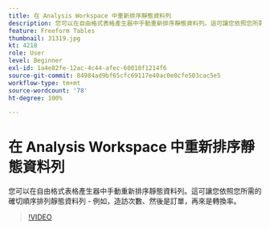 ```yaml
---
title: 在 Analysis Workspace 中重新排序靜態資料列
description: 您可以在自由格式表格產生器中手動重新排序靜態資料列。這可讓您依照您所需的確切順序排列靜態資料列 - 例如，造訪次數、然後是訂單，再來是轉換率。
feature: Freeform Tables
thumbnail: 31319.jpg
kt: 4218
role: User
level: Beginner
exl-id: 1a4e82fe-12ac-4c44-afec-60010f1214f6
source-git-commit: 84984ad9bf65cfc69117e40ac0e0cfe503cac5e5
workflow-type: tm+mt
source-wordcount: '78'
ht-degree: 100%

---
```


# 在 Analysis Workspace 中重新排序靜態資料列

您可以在自由格式表格產生器中手動重新排序靜態資料列。這可讓您依照您所需的確切順序排列靜態資料列 - 例如，造訪次數、然後是訂單，再來是轉換率。

>[!VIDEO](https://video.tv.adobe.com/v/31319/?quality=12&learn=on)
